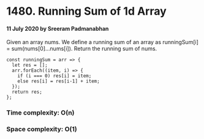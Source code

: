 # 1480. Running Sum of 1d Array

#### 11 July 2020 by Sreeram Padmanabhan

Given an array nums. We define a running sum of an array as runningSum[i] = sum(nums[0]…nums[i]). Return the running sum of nums.

    const runningSum = arr => {
      let res = [];
      arr.forEach((item, i) => {
        if (i === 0) res[i] = item;
        else res[i] = res[i-1] + item;
      });
      return res;
    };

### Time complexity: O(n)
### Space complexity: O(1)
